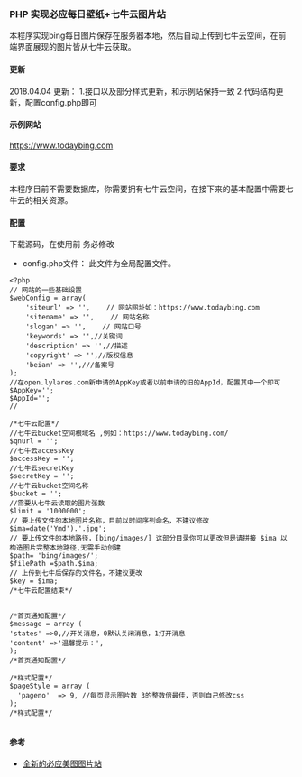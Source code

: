 ### PHP 实现必应每日壁纸+七牛云图片站
本程序实现bing每日图片保存在服务器本地，然后自动上传到七牛云空间，在前端界面展现的图片皆从七牛云获取。
#### 更新
2018.04.04 更新：
1.接口以及部分样式更新，和示例站保持一致
2.代码结构更新，配置config.php即可

#### 示例网站
https://www.todaybing.com

#### 要求
本程序目前不需要数据库，你需要拥有七牛云空间，在接下来的基本配置中需要七牛云的相关资源。

#### 配置
下载源码，在使用前 务必修改
- config.php文件：
此文件为全局配置文件。

```
<?php
// 网站的一些基础设置
$webConfig = array(
    'siteurl' => '',    // 网站网址如：https://www.todaybing.com
    'sitename' => '',    // 网站名称
    'slogan' => '',    // 网站口号 
    'keywords' => '',//关键词
    'description' => '',//描述
	'copyright' => '',//版权信息
	'beian' => '',///备案号
);
//在open.lylares.com新申请的AppKey或者以前申请的旧的AppId，配置其中一个即可
$AppKey='';
$AppId='';
//

/*七牛云配置*/
//七牛云bucket空间根域名 ,例如：https://www.todaybing.com/
$qnurl = '';
//七牛云accessKey 
$accessKey = '';
//七牛云secretKey
$secretKey = '';
//七牛云bucket空间名称
$bucket = '';
//需要从七牛云读取的图片张数
$limit = '1000000';
// 要上传文件的本地图片名称，目前以时间序列命名，不建议修改
$ima=date('Ymd').'.jpg';
// 要上传文件的本地路径，[bing/images/] 这部分目录你可以更改但是请拼接 $ima 以构造图片完整本地路径,无需手动创建
$path= 'bing/images/';
$filePath =$path.$ima; 
// 上传到七牛后保存的文件名，不建议更改
$key = $ima;
/*七牛云配置结束*/


/*首页通知配置*/
$message = array (
'states' =>0,//开关消息，0默认关闭消息，1打开消息
'content' =>'温馨提示：',
);
/*首页通知配置*/

/*样式配置*/
$pageStyle = array (
  'pageno'  => 9, //每页显示图片数 3的整数倍最佳，否则自己修改css
);
/*样式配置*/


```
#### 参考

- [全新的必应美图图片站](https://www.lylares.com/the-new-site-of-bing-everyday-gallery.html)
